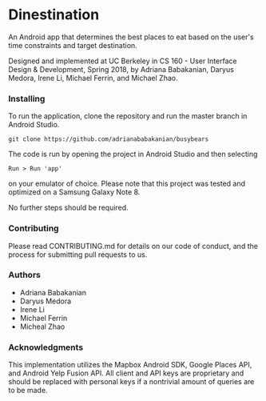 # Dinestination
An Android app that determines the best places to eat based on the user's time constraints and target destination. 

Designed and implemented at UC Berkeley in CS 160 - User Interface Design & Development, Spring 2018, by Adriana Babakanian, Daryus Medora, Irene Li, Michael Ferrin, and Michael Zhao.

### Installing

To run the application, clone the repository and run the master branch in Android Studio. 
```
git clone https://github.com/adrianababakanian/busybears
```
The code is run by opening the project in Android Studio and then selecting
```
Run > Run 'app'
```
on your emulator of choice. Please note that this project was tested and optimized on a Samsung Galaxy Note 8.

No further steps should be required.

### Contributing
Please read CONTRIBUTING.md for details on our code of conduct, and the process for submitting pull requests to us.

### Authors
* Adriana Babakanian
* Daryus Medora
* Irene Li
* Michael Ferrin
* Micheal Zhao

### Acknowledgments
This implementation utilizes the Mapbox Android SDK, Google Places API, and Android Yelp Fusion API. All client and API keys are proprietary and should be replaced with personal keys if a nontrivial amount of queries are to be made.
